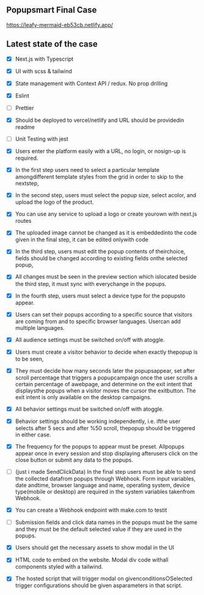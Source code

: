 ## Popupsmart Final Case

https://leafy-mermaid-eb53cb.netlify.app/



## Latest state of the case

- [x] Next.js with Typescript
- [x] UI with scss & tailwind
- [x] State management with Context API / redux. No prop drilling
- [x] Eslint
- [ ] Prettier
- [x] Should be deployed to vercel/netlify and URL should be providedin readme
- [ ] Unit Testing with jest   

- [X] Users enter the platform easily with a URL, no login, or nosign-up is required.
- [X] In the first step users need to select a particular template amongdifferent template styles from the grid in order to skip to the nextstep,
- [X] In the second step, users must select the popup size, select acolor, and upload the logo of the product.
- [X] You can use any service to upload a logo or create yourown with next.js routes
- [X] The uploaded image cannot be changed as it is embeddedinto the code given in the final step, it can be edited onlywith code
- [X] In the third step, users must edit the popup contents of theirchoice, fields should be changed according to existing fields onthe selected popup,
- [X] All changes must be seen in the preview section which islocated beside the third step, it must sync with everychange in the popups.
- [X] In the fourth step, users must select a device type for the popupsto appear.   
- [X] Users can set their popups according to a specific source that visitors are coming from and to specific browser languages. Usercan add multiple languages.
- [X] All audience settings must be switched on/off with atoggle.
- [X] Users must create a visitor behavior to decide when exactly thepopup is to be seen,
- [X] They must decide how many seconds later the popupsappear, set after scroll percentage that triggers a popupcampaign once the user scrolls a certain percentage of awebpage, and determine on the exit intent that displaysthe popups when a visitor moves the cursor the exitbutton. The exit intent is only available on               the desktop campaigns.
- [X] All behavior settings must be switched on/off with atoggle. 
- [X] Behavior settings should be working independently, i.e. ifthe user selects after 5 secs and after %50 scroll, thepopup should be triggered in either case.                           
- [X] The frequency for the popups to appear must be preset. Allpopups appear once in every session and stop displaying afterusers click on the close button or submit any data to the popups.
- [ ] (just i made SendClickData) In the final step users must be able to send the collected datafrom popups through Webhook. Form input variables, date andtime, browser language and name, operating system, device type(mobile or desktop) are required in the system variables takenfrom Webhook.
- [X] You can create a Webhook endpoint with make.com to testit
- [ ] Submission fields and click data names in the popups must be the same and they must be the default selected value if they are used in the popups.
- [X] Users should get the necessary assets to show modal in the UI
- [X] HTML code to embed on the website. Modal div code withall components styled with a tailwind.
- [X] The hosted script that will trigger modal on givenconditions○Selected trigger configurations should be given asparameters in that script.  
